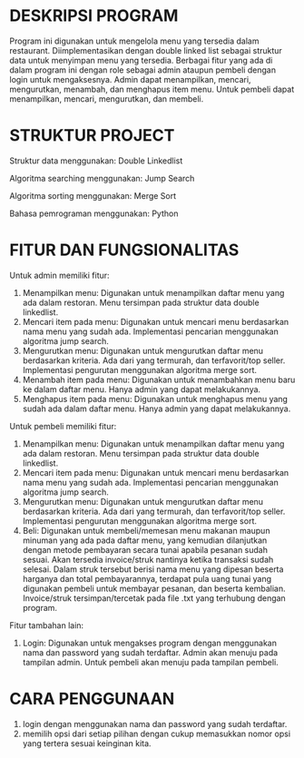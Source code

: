 # DESKRIPSI PROGRAM
Program ini digunakan untuk mengelola menu yang tersedia dalam restaurant. Diimplementasikan dengan double linked list sebagai struktur data untuk menyimpan menu yang tersedia. Berbagai fitur yang ada di dalam program ini dengan role sebagai admin ataupun pembeli dengan login untuk mengaksesnya. Admin dapat menampilkan, mencari, mengurutkan, menambah, dan menghapus item menu. Untuk pembeli dapat menampilkan, mencari, mengurutkan, dan membeli.

# STRUKTUR PROJECT
Struktur data menggunakan: Double Linkedlist

Algoritma searching menggunakan: Jump Search

Algoritma sorting menggunakan: Merge Sort

Bahasa pemrograman menggunakan: Python

# FITUR DAN FUNGSIONALITAS
Untuk admin memiliki fitur:
1. Menampilkan menu: Digunakan untuk menampilkan daftar menu yang ada dalam restoran. Menu tersimpan pada struktur data double linkedlist.
2. Mencari item pada menu: Digunakan untuk mencari menu berdasarkan nama menu yang sudah ada. Implementasi pencarian menggunakan algoritma jump search.
3. Mengurutkan menu: Digunakan untuk mengurutkan daftar menu berdasarkan kriteria. Ada dari yang termurah, dan terfavorit/top seller. Implementasi pengurutan menggunakan algoritma merge sort.
4. Menambah item pada menu: Digunakan untuk menambahkan menu baru ke dalam daftar menu. Hanya admin yang dapat melakukannya.
5. Menghapus item pada menu: Digunakan untuk menghapus menu yang sudah ada dalam daftar menu. Hanya admin yang dapat melakukannya.

Untuk pembeli memiliki fitur:
1. Menampilkan menu: Digunakan untuk menampilkan daftar menu yang ada dalam restoran. Menu tersimpan pada struktur data double linkedlist.
2. Mencari item pada menu: Digunakan untuk mencari menu berdasarkan nama menu yang sudah ada. Implementasi pencarian menggunakan algoritma jump search.
3. Mengurutkan menu: Digunakan untuk mengurutkan daftar menu berdasarkan kriteria. Ada dari yang termurah, dan terfavorit/top seller. Implementasi pengurutan menggunakan algoritma merge sort.
4. Beli: Digunakan untuk membeli/memesan menu makanan maupun minuman yang ada pada daftar menu, yang kemudian dilanjutkan dengan metode pembayaran secara tunai apabila pesanan sudah sesuai. Akan tersedia invoice/struk nantinya ketika transaksi sudah selesai. Dalam struk tersebut berisi nama menu yang dipesan beserta harganya dan total pembayarannya, terdapat pula uang tunai yang digunakan pembeli untuk membayar pesanan, dan beserta kembalian. Invoice/struk tersimpan/tercetak pada file .txt yang terhubung dengan program.

Fitur tambahan lain:
1. Login: Digunakan untuk mengakses program dengan menggunakan nama dan password yang sudah terdaftar. Admin akan menuju pada tampilan admin. Untuk pembeli akan menuju pada tampilan pembeli.

# CARA PENGGUNAAN
1. login dengan menggunakan nama dan password yang sudah terdaftar.
2. memilih opsi dari setiap pilihan dengan cukup memasukkan nomor opsi yang tertera sesuai keinginan kita.
